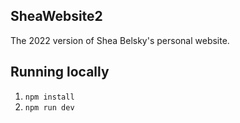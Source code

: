## SheaWebsite2
The 2022 version of Shea Belsky's personal website.

## Running locally
1. `npm install`
2. `npm run dev`
